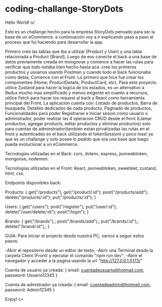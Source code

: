 # coding-challange-StoryDots

Hello World! o/

Este es un challange hecho para la empresa StoryDots pensado para ser la base de un eCommerce. a continuación voy a ir explicando paso a paso el proceso que fui haciendo para desarrollar la app.

Primero cree las tablas que iba a utilizar (Product y User) y una tabla relacionada a Product (Brand), Luego de eso conecte el back a una base de datos previamente creada en mongoose y comence a hacer las rutas para verificar que todo estaba bien hecho hasta aca. cree los primeros productos y usuarios usando Postman y cuando todo el back funcionaba como debia, Comence con el Front:
Lo primero que hice fue crear los componentes (Home, ProductDetails, ProductCard, etc). Para este proyecto utilice Zustand para hacer la logica de los estados, es un alternativo a Redux mucho mas simplificado y menos exigente en cuanto a recursos, utilice Fetch para hacer los request al back y React como herramienta principal del Front, La aplicacion cuenta con: Listado de productos, Barra de busqueda, Detalles dedicados de cada producto, Paginado de productos, Funcionalidades para poder Registrarse e Iniciar sesion como usuario o adminstrador, poder realizar las 4 operacion CRUD desde el front (Llamar productos, agregar products, editar productos y eliminar productos) solo para cuentas de adminstrador(tambien estan privatizadas las rutas en el front y autenticadas en el back utilizando el tokenSession) y poco mas! ya que es un challange y solo posee lo pedido que era una base que luego pueda evolucionar a un eCommerce.

Tecnologias utilizadas en el Back: cors, dotenv, express, jsonwebtoken, mongoose, nodemon.

Tecnologias utilizadas en el Front: React, jsonwebtoken, sweetalet, zustand, html, css.

Endpoints disponibles back: 

Products: {
   get("/products");
   get("/product/:id");
   post("/products/add");
   delete("/products/:id");
   put("/products/:id");
}

Users: {
    get("/users");
    post("/register");
    put("/user/:id");
    delete("/user/delete/:id");
    post("/login");
}

Brands: {
    get("/brands"),;
    post("/brands/add"),;
    put("/brands/:id"),;
    delete("/brand/:id"),;
}

GUIA: Para iniciar el projecto desde nuestra PC, vamos a seguir estos pasos:

-Abrir el repositorio desde un editor de texto;
-Abrir una Terminal desde la carpeta Client (Front) y ejecutar el comando "npm run dev";
-Abrir el navegador y acceder a la pagina usando la url "http://127.0.0.1:5173/"

Cuenta de usuario ya creada: {
    email: cuentadeusuario@hotmail.com,
    password: Usuario12345
}

Cuenta de admistrador ya creada: {
    email: cuentadeadmin@hotmail.com,
    password: Admin12345
}

Enjoy! c=
